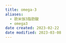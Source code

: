 ```yaml
---
title: omega-3
aliases:
  - 欧米伽3脂肪酸
  - omega3
date created: 2023-02-22
date modified: 2023-03-08
---
```

